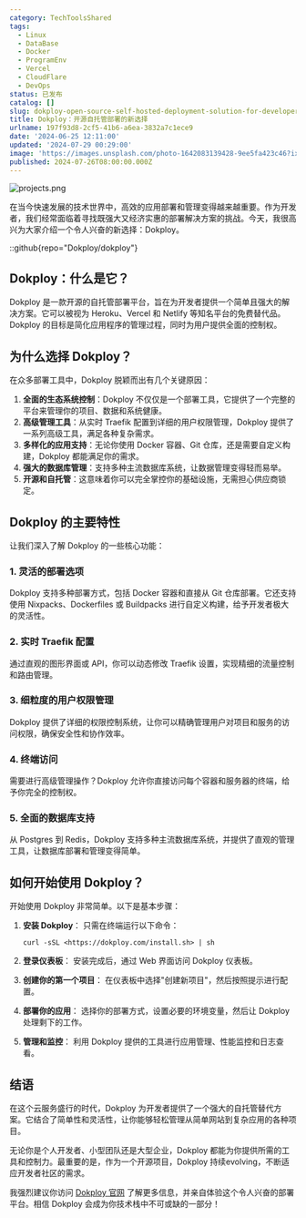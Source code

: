 ```yaml
---
category: TechToolsShared
tags:
  - Linux
  - DataBase
  - Docker
  - ProgramEnv
  - Vercel
  - CloudFlare
  - DevOps
status: 已发布
catalog: []
slug: dokploy-open-source-self-hosted-deployment-solution-for-developers
title: Dokploy：开源自托管部署的新选择
urlname: 197f93d8-2cf5-41b6-a6ea-3832a7c1ece9
date: '2024-06-25 12:11:00'
updated: '2024-07-29 00:29:00'
image: 'https://images.unsplash.com/photo-1642083139428-9ee5fa423c46?ixlib=rb-4.0.3&q=85&fm=jpg&crop=entropy&cs=srgb'
published: 2024-07-26T08:00:00.000Z
---
```


![projects.png](https://prod-files-secure.s3.us-west-2.amazonaws.com/5d24fe63-e567-4804-86f9-9fdc62e13082/adfdc1fe-2109-46ac-9ad4-f50e8631f20c/projects.png?X-Amz-Algorithm=AWS4-HMAC-SHA256&X-Amz-Content-Sha256=UNSIGNED-PAYLOAD&X-Amz-Credential=ASIAZI2LB4665X6GS74P%2F20250330%2Fus-west-2%2Fs3%2Faws4_request&X-Amz-Date=20250330T213201Z&X-Amz-Expires=3600&X-Amz-Security-Token=IQoJb3JpZ2luX2VjEC0aCXVzLXdlc3QtMiJIMEYCIQCwWEZduqz4Tsgwq04Syr5TLZN1FoHQ64OTGoUB4nvn2AIhAM1ZYcfLmIBGIEUggeviL5PpQJfsiVgvKCe53gZLkYUBKogECJb%2F%2F%2F%2F%2F%2F%2F%2F%2F%2FwEQABoMNjM3NDIzMTgzODA1Igy%2FrTGbmo3DCykC%2Fy0q3APlIM5evukSV%2B6vGIi4f7TJDcnl46H1%2FI0c7iwzi2IzPm4YHLp6uYCN3FzUIP0jXwrV%2Bq8tyUQHD3GMU9b9hDfiYBu5R9pBtfhNejhK%2BtWtzdgbwjz0coVYoQy4zM3qTPf2DghiKn6QMyMUX5BhVPP22sRl1l1PKJInmSg%2Bna555IQAt6K%2Fc9208SXz89Nyp4OFfaD6z8VHo6r34unCnaNM3FfkV2U6uzTEswmdh2sB%2FGszS2fLPdUJrnOcuqhraq0zlXLSjJJ2YI9JH62PGLaapx5ovQQpms5LxOx9pq0K7WF0AdZDJeonAaVuQs%2FPuSqNkIQtetVVgy9qI2bIumH4x2vs6V2eRZy%2BcR5fx%2BW99uU1XK%2F9%2F09wkjT4fRxFRIAFLJfUZZQODG3TGDuHS8sOlURRL06xNIRPEzoLbxfWfI1099z6ueAjwG63riI%2BS3Mys%2BlHLG%2B4m3F2F8Nq4XMWdOWGtApLcdFshuWLF1pCBnZu2lLlUY9YPX0nSBh5HDSzhrabRfqe2PYwx%2FhOTlVt%2BsWoat%2B%2Bo%2FH4J0TK1rHAtWvLy%2BgHRw%2FYir6%2Fk4AVZ2GYCcT3u0KnHEDKVEstWRxYBkUJ5qKxEwGa8EK7hWXY%2BqiodUtpy%2FXEbSIZAzCx1qa%2FBjqkAdtvX%2FXvwWlZv4d4kZnLdzR%2BHjsb8MUcOVstLw3diCt6c8ES31SXrbLW5ANp2oBPXC59TfccbDMa8FxEndqtk0dXHVk1sjGvHmNuEunlg0TITTfrxDdQEpUJIYs2aFEbzZMz4f6Hx74Lfqb7R0NnJdoasjukogctLLr04bFjZUI54TSzNg84DW0jIWqxZaEJrosUNMQhicSuVKr%2BHhkVrLmv1ioz&X-Amz-Signature=a01acab060e06e9ac91375df4aace972e453f8b08dc490200f856d03b11bfad8&X-Amz-SignedHeaders=host&x-id=GetObject)


在当今快速发展的技术世界中，高效的应用部署和管理变得越来越重要。作为开发者，我们经常面临着寻找既强大又经济实惠的部署解决方案的挑战。今天，我很高兴为大家介绍一个令人兴奋的新选择：Dokploy。


::github{repo="Dokploy/dokploy"}


## Dokploy：什么是它？


Dokploy 是一款开源的自托管部署平台，旨在为开发者提供一个简单且强大的解决方案。它可以被视为 Heroku、Vercel 和 Netlify 等知名平台的免费替代品。Dokploy 的目标是简化应用程序的管理过程，同时为用户提供全面的控制权。


## 为什么选择 Dokploy？


在众多部署工具中，Dokploy 脱颖而出有几个关键原因：

1. **全面的生态系统控制**：Dokploy 不仅仅是一个部署工具，它提供了一个完整的平台来管理你的项目、数据和系统健康。
2. **高级管理工具**：从实时 Traefik 配置到详细的用户权限管理，Dokploy 提供了一系列高级工具，满足各种复杂需求。
3. **多样化的应用支持**：无论你使用 Docker 容器、Git 仓库，还是需要自定义构建，Dokploy 都能满足你的需求。
4. **强大的数据库管理**：支持多种主流数据库系统，让数据管理变得轻而易举。
5. **开源和自托管**：这意味着你可以完全掌控你的基础设施，无需担心供应商锁定。

## Dokploy 的主要特性


让我们深入了解 Dokploy 的一些核心功能：


### 1. 灵活的部署选项


Dokploy 支持多种部署方式，包括 Docker 容器和直接从 Git 仓库部署。它还支持使用 Nixpacks、Dockerfiles 或 Buildpacks 进行自定义构建，给予开发者极大的灵活性。


### 2. 实时 Traefik 配置


通过直观的图形界面或 API，你可以动态修改 Traefik 设置，实现精细的流量控制和路由管理。


### 3. 细粒度的用户权限管理


Dokploy 提供了详细的权限控制系统，让你可以精确管理用户对项目和服务的访问权限，确保安全性和协作效率。


### 4. 终端访问


需要进行高级管理操作？Dokploy 允许你直接访问每个容器和服务器的终端，给予你完全的控制权。


### 5. 全面的数据库支持


从 Postgres 到 Redis，Dokploy 支持多种主流数据库系统，并提供了直观的管理工具，让数据库部署和管理变得简单。


## 如何开始使用 Dokploy？


开始使用 Dokploy 非常简单。以下是基本步骤：

1. **安装 Dokploy**：
只需在终端运行以下命令：

    ```plain text
    curl -sSL <https://dokploy.com/install.sh> | sh
    ```

2. **登录仪表板**：
安装完成后，通过 Web 界面访问 Dokploy 仪表板。
3. **创建你的第一个项目**：
在仪表板中选择"创建新项目"，然后按照提示进行配置。
4. **部署你的应用**：
选择你的部署方式，设置必要的环境变量，然后让 Dokploy 处理剩下的工作。
5. **管理和监控**：
利用 Dokploy 提供的工具进行应用管理、性能监控和日志查看。

## 结语


在这个云服务盛行的时代，Dokploy 为开发者提供了一个强大的自托管替代方案。它结合了简单性和灵活性，让你能够轻松管理从简单网站到复杂应用的各种项目。


无论你是个人开发者、小型团队还是大型企业，Dokploy 都能为你提供所需的工具和控制力。最重要的是，作为一个开源项目，Dokploy 持续evolving，不断适应开发者社区的需求。


我强烈建议你访问 [Dokploy 官网](https://dokploy.com/) 了解更多信息，并亲自体验这个令人兴奋的部署平台。相信 Dokploy 会成为你技术栈中不可或缺的一部分！

